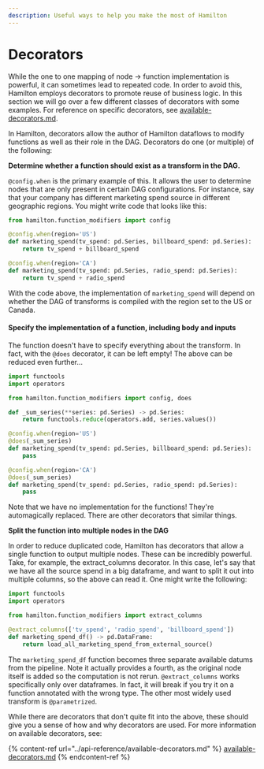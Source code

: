```yaml
---
description: Useful ways to help you make the most of Hamilton
---
```


# Decorators

While the one to one mapping of node -> function implementation is powerful, it can sometimes lead to repeated code. In order to avoid this, Hamilton employs decorators to promote reuse of business logic. In this section we will go over a few different classes of decorators with some examples. For reference on specific decorators, see [available-decorators.md](../api-reference/available-decorators.md "mention").

In Hamilton, decorators allow the author of Hamilton dataflows to modify functions as well as their role in the DAG. Decorators do one (or multiple) of the following:

**Determine whether a function should exist as a transform in the DAG.**

`@config.when` is the primary example of this. It allows the user to determine nodes that are only present in certain DAG configurations. For instance, say that your company has different marketing spend source in different geographic regions. You might write code that looks like this:

```python
from hamilton.function_modifiers import config

@config.when(region='US')
def marketing_spend(tv_spend: pd.Series, billboard_spend: pd.Series):
    return tv_spend + billboard_spend

@config.when(region='CA')
def marketing_spend(tv_spend: pd.Series, radio_spend: pd.Series):
    return tv_spend + radio_spend
```

With the code above, the implementation of `marketing_spend` will depend on whether the DAG of transforms is compiled with the region set to the US or Canada.

#### Specify the implementation of a function, including body and inputs

The function doesn't have to specify everything about the transform. In fact, with the `@does` decorator, it can be left empty! The above can be reduced even further...

```python
import functools
import operators

from hamilton.function_modifiers import config, does

def _sum_series(**series: pd.Series) -> pd.Series:
    return functools.reduce(operators.add, series.values())

@config.when(region='US')
@does(_sum_series)
def marketing_spend(tv_spend: pd.Series, billboard_spend: pd.Series):
    pass

@config.when(region='CA')
@does(_sum_series)
def marketing_spend(tv_spend: pd.Series, radio_spend: pd.Series):
    pass
```

Note that we have no implementation for the functions! They're automagically replaced. There are other decorators that similar things.

**Split the function into multiple nodes in the DAG**

In order to reduce duplicated code, Hamilton has decorators that allow a single function to output multiple nodes. These can be incredibly powerful. Take, for example, the extract\_columns decorator. In this case, let's say that we have all the source spend in a big dataframe, and want to split it out into multiple columns, so the above can read it. One might write the following:

```python
import functools
import operators

from hamilton.function_modifiers import extract_columns

@extract_columns(['tv_spend', 'radio_spend', 'billboard_spend'])
def marketing_spend_df() -> pd.DataFrame:
    return load_all_marketing_spend_from_external_source()
```

The `marketing_spend_df` function becomes three separate available datums from the pipeline. Note it actually provides a fourth, as the original node itself is added so the computation is not rerun. `@extract_columns` works specifically only over dataframes. In fact, it will break if you try it on a function annotated with the wrong type. The other most widely used transform is `@parametrized`.

While there are decorators that don't quite fit into the above, these should give you a sense of how and why decorators are used. For more information on available decorators, see:

{% content-ref url="../api-reference/available-decorators.md" %}
[available-decorators.md](../api-reference/available-decorators.md)
{% endcontent-ref %}
